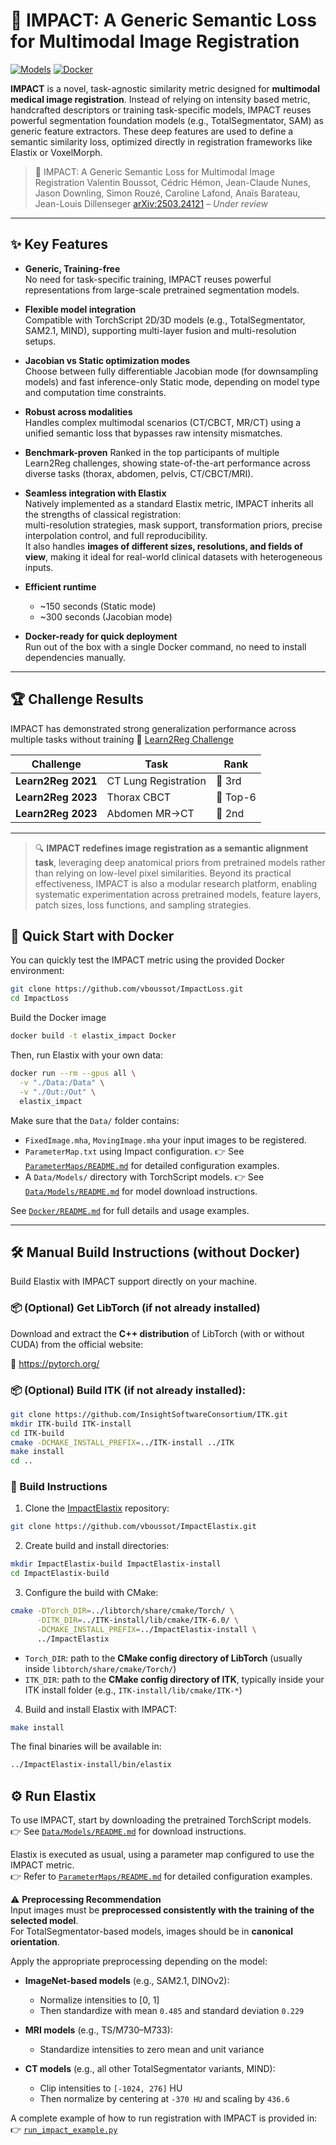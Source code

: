 # 🔬 IMPACT: A Generic Semantic Loss for Multimodal Image Registration



[![Models](https://img.shields.io/badge/models-huggingface-orange)](https://huggingface.co/VBoussot/impact-torchscript-models)
[![Docker](https://img.shields.io/badge/docker-ready-blueviolet)](https://hub.docker.com/repository/docker/vboussot/elastix_impact)

**IMPACT** is a novel, task-agnostic similarity metric designed for **multimodal medical image registration**. Instead of relying on intensity based metric, handcrafted descriptors or training task-specific models, IMPACT reuses powerful segmentation foundation models (e.g., TotalSegmentator, SAM) as generic feature extractors. These deep features are used to define a semantic similarity loss, optimized directly in registration frameworks like Elastix or VoxelMorph.

> 🔗 IMPACT: A Generic Semantic Loss for Multimodal Image Registration 
> Valentin Boussot, Cédric Hémon, Jean-Claude Nunes, Jason Downling, Simon Rouzé, Caroline Lafond, Anaïs Barateau, Jean-Louis Dillenseger
> [arXiv:2503.24121](https://arxiv.org/abs/2503.24121) – _Under review_ 

---

## ✨ Key Features

- **Generic, Training-free**  
  No need for task-specific training, IMPACT reuses powerful representations from large-scale pretrained segmentation models.

- **Flexible model integration**  
  Compatible with TorchScript 2D/3D models (e.g., TotalSegmentator, SAM2.1, MIND), supporting multi-layer fusion and multi-resolution setups.

- **Jacobian vs Static optimization modes**  
  Choose between fully differentiable Jacobian mode (for downsampling models) and fast inference-only Static mode, depending on model type and computation time constraints.

- **Robust across modalities**  
  Handles complex multimodal scenarios (CT/CBCT, MR/CT) using a unified semantic loss that bypasses raw intensity mismatches.

- **Benchmark-proven**
  Ranked in the top participants of multiple Learn2Reg challenges, showing state-of-the-art performance across diverse tasks (thorax, abdomen, pelvis, CT/CBCT/MRI).

- **Seamless integration with Elastix**  
  Natively implemented as a standard Elastix metric, IMPACT inherits all the strengths of classical registration:  
  multi-resolution strategies, mask support, transformation priors, precise interpolation control, and full reproducibility.  
  It also handles **images of different sizes, resolutions, and fields of view**, 
  making it ideal for real-world clinical datasets with heterogeneous inputs.

- **Efficient runtime**  
  - ~150 seconds (Static mode)  
  - ~300 seconds (Jacobian mode)

- **Docker-ready for quick deployment**  
  Run out of the box with a single Docker command, no need to install dependencies manually.

---

## 🏆 Challenge Results

IMPACT has demonstrated strong generalization performance across multiple tasks without training
🔗 [Learn2Reg Challenge](https://learn2reg.grand-challenge.org/)

| Challenge       | Task                           | Rank      
|----------------|--------------------------------|-----------
| **Learn2Reg 2021** | CT Lung Registration            | 🥉 3rd     
| **Learn2Reg 2023** | Thorax CBCT                    | 🥉 Top-6
| **Learn2Reg 2023** | Abdomen MR→CT  | 🥈 2nd 

---

> 🔍 **IMPACT redefines image registration as a semantic alignment task**, leveraging deep anatomical priors from pretrained models rather than relying on low-level pixel similarities. Beyond its practical effectiveness, IMPACT is also a modular research platform, enabling systematic experimentation across pretrained models, feature layers, patch sizes, loss functions, and sampling strategies.

## 🚀 Quick Start with Docker

You can quickly test the IMPACT metric using the provided Docker environment:

```bash
git clone https://github.com/vboussot/ImpactLoss.git
cd ImpactLoss
```

Build the Docker image
```bash
docker build -t elastix_impact Docker
```

Then, run Elastix with your own data:

```bash
docker run --rm --gpus all \
  -v "./Data:/Data" \
  -v "./Out:/Out" \
  elastix_impact
```

Make sure that the `Data/` folder contains:
- `FixedImage.mha`, `MovingImage.mha` your input images to be registered.
- `ParameterMap.txt` using Impact configuration. 👉 See [`ParameterMaps/README.md`](ParameterMaps/README.md) for detailed configuration examples.
- A `Data/Models/` directory with TorchScript models. 👉 See [`Data/Models/README.md`](Data/Models/README.md) for model download instructions.

See [`Docker/README.md`](Docker/README.md) for full details and usage examples.

---

## 🛠️ Manual Build Instructions (without Docker)

Build Elastix with IMPACT support directly on your machine.

### 📦 (Optional) Get LibTorch (if not already installed)

Download and extract the **C++ distribution** of LibTorch (with or without CUDA) from the official website:

🔗 https://pytorch.org/

### 📦 (Optional) Build ITK (if not already installed):

```bash
git clone https://github.com/InsightSoftwareConsortium/ITK.git
mkdir ITK-build ITK-install
cd ITK-build
cmake -DCMAKE_INSTALL_PREFIX=../ITK-install ../ITK
make install
cd ..
```

### 🧱 Build Instructions

1. Clone the [ImpactElastix](https://github.com/vboussot/ImpactElastix) repository:

```bash
git clone https://github.com/vboussot/ImpactElastix.git
```

2. Create build and install directories:

```bash
mkdir ImpactElastix-build ImpactElastix-install
cd ImpactElastix-build
```

3. Configure the build with CMake:

```bash
cmake -DTorch_DIR=../libtorch/share/cmake/Torch/ \
      -DITK_DIR=../ITK-install/lib/cmake/ITK-6.0/ \
      -DCMAKE_INSTALL_PREFIX=../ImpactElastix-install \
      ../ImpactElastix
```

- `Torch_DIR`: path to the **CMake config directory of LibTorch** (usually inside `libtorch/share/cmake/Torch/`)
- `ITK_DIR`: path to the **CMake config directory of ITK**, typically inside your ITK install folder (e.g., `ITK-install/lib/cmake/ITK-*`)

4. Build and install Elastix with IMPACT:

```bash
make install
```

The final binaries will be available in:

```bash
../ImpactElastix-install/bin/elastix
```

## ⚙️ Run Elastix

To use IMPACT, start by downloading the pretrained TorchScript models.  
👉 See [`Data/Models/README.md`](Data/Models/README.md) for download instructions.

Elastix is executed as usual, using a parameter map configured to use the IMPACT metric.  
👉 Refer to [`ParameterMaps/README.md`](ParameterMaps/README.md) for detailed configuration examples.

⚠️ **Preprocessing Recommendation**  
Input images must be **preprocessed consistently with the training of the selected model**.  
For TotalSegmentator-based models, images should be in **canonical orientation**.

Apply the appropriate preprocessing depending on the model:

- **ImageNet-based models** (e.g., SAM2.1, DINOv2):  
  - Normalize intensities to [0, 1]  
  - Then standardize with mean `0.485` and standard deviation `0.229` 

- **MRI models** (e.g., TS/M730–M733):  
  - Standardize intensities to zero mean and unit variance  

- **CT models** (e.g., all other TotalSegmentator variants, MIND):  
  - Clip intensities to `[-1024, 276]` HU  
  - Then normalize by centering at `-370 HU` and scaling by `436.6`

A complete example of how to run registration with IMPACT is provided in:  
👉 [`run_impact_example.py`](run_impact_example.py)
